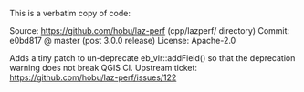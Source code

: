 This is a verbatim copy of code:

Source: https://github.com/hobu/laz-perf (cpp/lazperf/ directory)
Commit: e0bd817 @ master (post 3.0.0 release)
License: Apache-2.0

Adds a tiny patch to un-deprecate eb_vlr::addField() so that the deprecation warning does not break QGIS CI.
Upstream ticket: https://github.com/hobu/laz-perf/issues/122
